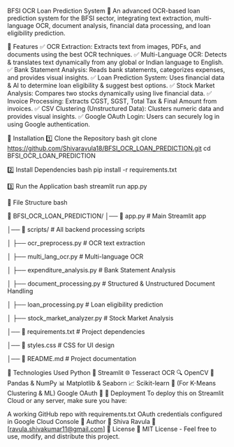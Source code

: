 BFSI OCR Loan Prediction System 🚀
An advanced OCR-based loan prediction system for the BFSI sector, integrating text extraction, multi-language OCR, document analysis, financial data processing, and loan eligibility prediction.

🔹 Features
✅ OCR Extraction: Extracts text from images, PDFs, and documents using the best OCR techniques.
✅ Multi-Language OCR: Detects & translates text dynamically from any global or Indian language to English.
✅ Bank Statement Analysis: Reads bank statements, categorizes expenses, and provides visual insights.
✅ Loan Prediction System: Uses financial data & AI to determine loan eligibility & suggest best options.
✅ Stock Market Analysis: Compares two stocks dynamically using live financial data.
✅ Invoice Processing: Extracts CGST, SGST, Total Tax & Final Amount from invoices.
✅ CSV Clustering (Unstructured Data): Clusters numeric data and provides visual insights.
✅ Google OAuth Login: Users can securely log in using Google authentication.



🔹 Installation
1️⃣ Clone the Repository
bash
git clone https://github.com/Shivaravula18/BFSI_OCR_LOAN_PREDICTION.git
cd BFSI_OCR_LOAN_PREDICTION

2️⃣ Install Dependencies
bash
pip install -r requirements.txt

3️⃣ Run the Application
bash
streamlit run app.py


🔹 File Structure
bash

📂 BFSI_OCR_LOAN_PREDICTION/
│── 📜 app.py                # Main Streamlit app

│── 📂 scripts/               # All backend processing scripts

│    ├── ocr_preprocess.py    # OCR text extraction

│    ├── multi_lang_ocr.py    # Multi-language OCR

│    ├── expenditure_analysis.py # Bank Statement Analysis

│    ├── document_processing.py  # Structured & Unstructured Document Handling

│    ├── loan_processing.py   # Loan eligibility prediction

│    ├── stock_market_analyzer.py # Stock Market Analysis

│── 📜 requirements.txt       # Project dependencies

│── 📜 styles.css             # CSS for UI design

│── 📜 README.md              # Project documentation


🔹 Technologies Used
Python 🐍
Streamlit 🌐
Tesseract OCR 🔍
OpenCV 📸
Pandas & NumPy 📊
Matplotlib & Seaborn 📈
Scikit-learn 🤖 (For K-Means Clustering & ML)
Google OAuth 🔑
🔹 Deployment
To deploy this on Streamlit Cloud or any server, make sure you have:

A working GitHub repo with requirements.txt
OAuth credentials configured in Google Cloud Console
🔹 Author
👤 Shiva Ravula
📧 [ravula.shivakumar11@gmail.com]
🔹 License
📜 MIT License - Feel free to use, modify, and distribute this project.
